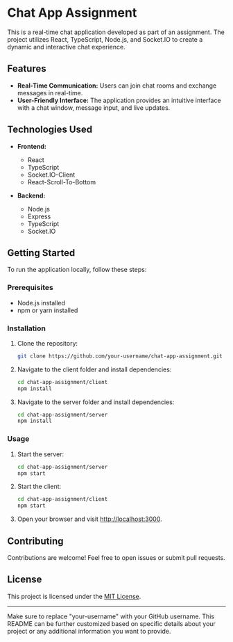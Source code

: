 # Chat App Assignment

This is a real-time chat application developed as part of an assignment. The project utilizes React, TypeScript, Node.js, and Socket.IO to create a dynamic and interactive chat experience.

## Features

- **Real-Time Communication:** Users can join chat rooms and exchange messages in real-time.
- **User-Friendly Interface:** The application provides an intuitive interface with a chat window, message input, and live updates.

## Technologies Used

- **Frontend:**
  - React
  - TypeScript
  - Socket.IO-Client
  - React-Scroll-To-Bottom

- **Backend:**
  - Node.js
  - Express
  - TypeScript
  - Socket.IO

## Getting Started

To run the application locally, follow these steps:

### Prerequisites

- Node.js installed
- npm or yarn installed

### Installation

1. Clone the repository:

   ```bash
   git clone https://github.com/your-username/chat-app-assignment.git
   ```

2. Navigate to the client folder and install dependencies:

   ```bash
   cd chat-app-assignment/client
   npm install
   ```

3. Navigate to the server folder and install dependencies:

   ```bash
   cd chat-app-assignment/server
   npm install
   ```

### Usage

1. Start the server:

   ```bash
   cd chat-app-assignment/server
   npm start
   ```

2. Start the client:

   ```bash
   cd chat-app-assignment/client
   npm start
   ```

3. Open your browser and visit [http://localhost:3000](http://localhost:5173).

## Contributing

Contributions are welcome! Feel free to open issues or submit pull requests.

## License

This project is licensed under the [MIT License](LICENSE).

---

Make sure to replace "your-username" with your GitHub username. This README can be further customized based on specific details about your project or any additional information you want to provide.
